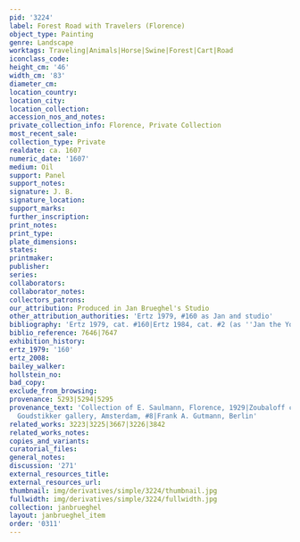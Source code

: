 ```yaml
---
pid: '3224'
label: Forest Road with Travelers (Florence)
object_type: Painting
genre: Landscape
worktags: Traveling|Animals|Horse|Swine|Forest|Cart|Road
iconclass_code:
height_cm: '46'
width_cm: '83'
diameter_cm:
location_country:
location_city:
location_collection:
accession_nos_and_notes:
private_collection_info: Florence, Private Collection
most_recent_sale:
collection_type: Private
realdate: ca. 1607
numeric_date: '1607'
medium: Oil
support: Panel
support_notes:
signature: J. B.
signature_location:
support_marks:
further_inscription:
print_notes:
print_type:
plate_dimensions:
states:
printmaker:
publisher:
series:
collaborators:
collaborator_notes:
collectors_patrons:
our_attribution: Produced in Jan Brueghel's Studio
other_attribution_authorities: 'Ertz 1979, #160 as Jan and studio'
bibliography: 'Ertz 1979, cat. #160|Ertz 1984, cat. #2 (as ''Jan the Younger'')'
biblio_reference: 7646|7647
exhibition_history:
ertz_1979: '160'
ertz_2008:
bailey_walker:
hollstein_no:
bad_copy:
exclude_from_browsing:
provenance: 5293|5294|5295
provenance_text: 'Collection of E. Saulmann, Florence, 1929|Zoubaloff collection|J.
  Goudstikker gallery, Amsterdam, #8|Frank A. Gutmann, Berlin'
related_works: 3223|3225|3667|3226|3842
related_works_notes:
copies_and_variants:
curatorial_files:
general_notes:
discussion: '271'
external_resources_title:
external_resources_url:
thumbnail: img/derivatives/simple/3224/thumbnail.jpg
fullwidth: img/derivatives/simple/3224/fullwidth.jpg
collection: janbrueghel
layout: janbrueghel_item
order: '0311'
---
```

